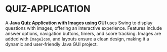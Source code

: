 # QUIZ-APPLICATION
A **Java Quiz Application with Images using GUI** uses Swing to display questions with images, offering an interactive experience. Features include answer options, navigation buttons, timers, and score tracking. Images are added with `ImageIcon`, and layouts ensure a clean design, making it a dynamic and user-friendly Java GUI project.
